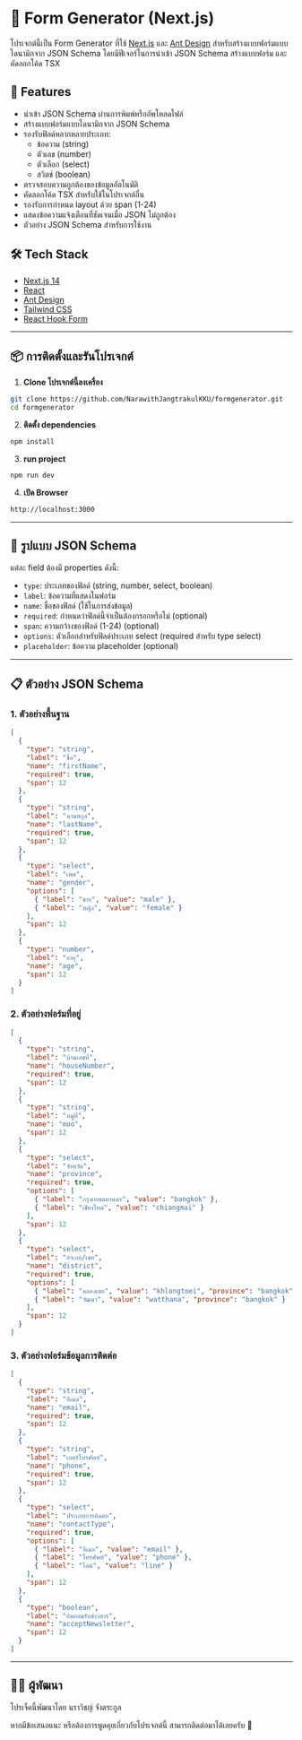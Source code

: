 # 📝 Form Generator (Next.js)

โปรเจกต์นี้เป็น Form Generator ที่ใช้ [Next.js](https://nextjs.org/) และ [Ant Design](https://ant.design/) สำหรับสร้างแบบฟอร์มแบบไดนามิกจาก JSON Schema โดยมีฟีเจอร์ในการนำเข้า JSON Schema สร้างแบบฟอร์ม และคัดลอกโค้ด TSX

## 🚀 Features

- นำเข้า JSON Schema ผ่านการพิมพ์หรืออัพโหลดไฟล์
- สร้างแบบฟอร์มแบบไดนามิกจาก JSON Schema
- รองรับฟิลด์หลากหลายประเภท:
  - ข้อความ (string)
  - ตัวเลข (number)
  - ตัวเลือก (select)
  - สวิตช์ (boolean)
- ตรวจสอบความถูกต้องของข้อมูลอัตโนมัติ
- คัดลอกโค้ด TSX สำหรับใช้ในโปรเจกต์อื่น
- รองรับการกำหนด layout ด้วย span (1-24)
- แสดงข้อความแจ้งเตือนที่ชัดเจนเมื่อ JSON ไม่ถูกต้อง
- ตัวอย่าง JSON Schema สำหรับการใช้งาน

## 🛠️ Tech Stack

- [Next.js 14](https://nextjs.org/)
- [React](https://reactjs.org/)
- [Ant Design](https://ant.design/)
- [Tailwind CSS](https://tailwindcss.com/)
- [React Hook Form](https://react-hook-form.com/)

---

## 📦 การติดตั้งและรันโปรเจกต์

1. **Clone โปรเจกต์นี้ลงเครื่อง**

```bash
git clone https://github.com/NarawithJangtrakulKKU/formgenerator.git
cd formgenerator
```

2. **ติดตั้ง dependencies**

```bash
npm install 
```

3. **run project** 

```bash
npm run dev 
```

4. **เปิด Browser**
```bash
http://localhost:3000
```

---

## 📝 รูปแบบ JSON Schema

แต่ละ field ต้องมี properties ดังนี้:
- `type`: ประเภทของฟิลด์ (string, number, select, boolean)
- `label`: ข้อความที่แสดงในฟอร์ม
- `name`: ชื่อของฟิลด์ (ใช้ในการส่งข้อมูล)
- `required`: กำหนดว่าฟิลด์นี้จำเป็นต้องกรอกหรือไม่ (optional)
- `span`: ความกว้างของฟิลด์ (1-24) (optional)
- `options`: ตัวเลือกสำหรับฟิลด์ประเภท select (required สำหรับ type select)
- `placeholder`: ข้อความ placeholder (optional)

---

## 📋 ตัวอย่าง JSON Schema

### 1. ตัวอย่างพื้นฐาน
```json
[
  {
    "type": "string",
    "label": "ชื่อ",
    "name": "firstName",
    "required": true,
    "span": 12
  },
  {
    "type": "string",
    "label": "นามสกุล",
    "name": "lastName",
    "required": true,
    "span": 12
  },
  {
    "type": "select",
    "label": "เพศ",
    "name": "gender",
    "options": [
      { "label": "ชาย", "value": "male" },
      { "label": "หญิง", "value": "female" }
    ],
    "span": 12
  },
  {
    "type": "number",
    "label": "อายุ",
    "name": "age",
    "span": 12
  }
]
```

### 2. ตัวอย่างฟอร์มที่อยู่
```json
[
  {
    "type": "string",
    "label": "บ้านเลขที่",
    "name": "houseNumber",
    "required": true,
    "span": 12
  },
  {
    "type": "string",
    "label": "หมู่ที่",
    "name": "moo",
    "span": 12
  },
  {
    "type": "select",
    "label": "จังหวัด",
    "name": "province",
    "required": true,
    "options": [
      { "label": "กรุงเทพมหานคร", "value": "bangkok" },
      { "label": "เชียงใหม่", "value": "chiangmai" }
    ],
    "span": 12
  },
  {
    "type": "select",
    "label": "อำเภอ/เขต",
    "name": "district",
    "required": true,
    "options": [
      { "label": "คลองเตย", "value": "khlongtoei", "province": "bangkok" },
      { "label": "วัฒนา", "value": "watthana", "province": "bangkok" }
    ],
    "span": 12
  }
]
```

### 3. ตัวอย่างฟอร์มข้อมูลการติดต่อ
```json
[
  {
    "type": "string",
    "label": "อีเมล",
    "name": "email",
    "required": true,
    "span": 12
  },
  {
    "type": "string",
    "label": "เบอร์โทรศัพท์",
    "name": "phone",
    "required": true,
    "span": 12
  },
  {
    "type": "select",
    "label": "ประเภทการติดต่อ",
    "name": "contactType",
    "required": true,
    "options": [
      { "label": "อีเมล", "value": "email" },
      { "label": "โทรศัพท์", "value": "phone" },
      { "label": "ไลน์", "value": "line" }
    ],
    "span": 12
  },
  {
    "type": "boolean",
    "label": "ยินยอมรับข่าวสาร",
    "name": "acceptNewsletter",
    "span": 12
  }
]
```

---

## 👨‍💻 ผู้พัฒนา

โปรเจ็คนี้พัฒนาโดย นราวิชญ์ จังตระกูล 

หากมีข้อเสนอแนะ หรือต้องการพูดคุยเกี่ยวกับโปรเจกต์นี้ สามารถติดต่อมาได้เลยครับ 🙌
